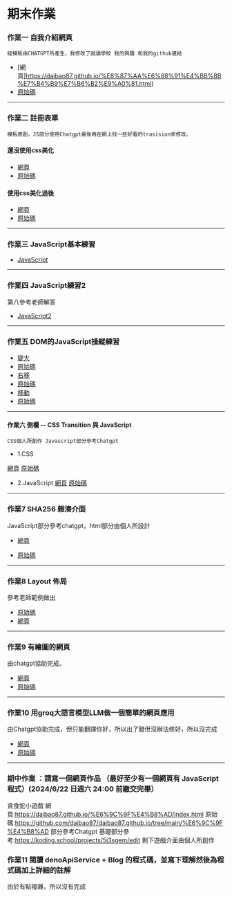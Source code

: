 # 期末作業
### 作業一 自我介紹網頁
    經模板由CHATGPT所產生，我修改了就讀學校 我的興趣 和我的github連結
   * [網頁]https://daibao87.github.io/%E8%87%AA%E6%88%91%E4%BB%8B%E7%B4%B9%E7%B6%B2%E9%A0%81.html)
   * [原始碼](https://github.com/daibao87/daibao87.github.io/blob/main/%E8%87%AA%E6%88%91%E4%BB%8B%E7%B4%B9%E7%B6%B2%E9%A0%81.html)
---
### 作業二 註冊表單
    模板原創，JS部分使用Chatgpt最後再在網上找一些好看的trasision來修改。
#### 還沒使用css美化
  * [網頁](https://daibao87.github.io/%E8%A8%BB%E5%86%8A%E8%A1%A8%E5%96%AE.html)
  * [原始碼](https://github.com/daibao87/daibao87.github.io/blob/5e41150d6ab9ad1c3782dbad748fbd02f28a08c0/%E8%A8%BB%E5%86%8A%E8%A1%A8%E5%96%AE.html)
#### 使用css美化過後
  * [網頁](https://daibao87.github.io/%E8%A8%BB%E5%86%8A%E8%A1%A8%E5%96%AEcss.html)
  * [原始碼](https://github.com/daibao87/daibao87.github.io/blob/5e41150d6ab9ad1c3782dbad748fbd02f28a08c0/%E8%A8%BB%E5%86%8A%E8%A1%A8%E5%96%AEcss.html)
---
### 作業三 JavaScript基本練習
  * [JavaScript](https://github.com/daibao87/daibao87.github.io/tree/7e501dd2c784fd7f922c5d4c2d3851a6fe4e32e6/hw3)
---
### 作業四 JavaScript練習2
   第八參考老師解答
  * [JavaScript2](https://github.com/daibao87/daibao87.github.io/tree/main/hw4)
---
### 作業五 DOM的JavaScript操縱練習
    
  * [變大](https://daibao87.github.io/big.html)
  * [原始碼](https://github.com/daibao87/daibao87.github.io/blob/main/big.html)
  * [右移](https://daibao87.github.io/right.html)
  * [原始碼](https://github.com/daibao87/daibao87.github.io/blob/main/right.html)
  * [移動](https://daibao87.github.io/move.html)
  * [原始碼](https://github.com/daibao87/daibao87.github.io/blob/main/move.html)
---
#### 作業六 側欄 -- CSS Transition 與 JavaScript
    CSS個人所創作 Javascript部分參考Chatgpt
* 1.CSS 

[網頁](https://daibao87.github.io/hw6.1/index.html)
[原始碼](https://github.com/daibao87/daibao87.github.io/blob/main/hw6.1/index.html)

* 2.JavaScript
[網頁](https://daibao87.github.io/hw6.2/index.html)
[原始碼](https://github.com/daibao87/daibao87.github.io/tree/main/hw6.2)
---
### 作業7 SHA256 雜湊介面
JavaScript部分參考chatgpt，html部分由個人所設計
* [網頁](https://daibao87.github.io/hw7/index.html)

* [原始碼](https://github.com/daibao87/daibao87.github.io/tree/main/hw7)
---
### 作業8 Layout 佈局
參考老師範例做出
*  [原始碼](https://daibao87.github.io/hw8/layout.html)
*  [網頁](https://github.com/daibao87/daibao87.github.io/blob/main/hw8/layout.html)
---

### 作業9 有繪圖的網頁
由chatgpt協助完成。
* [網頁](https://daibao87.github.io/hw9/index.html)
* [原始碼](https://github.com/daibao87/daibao87.github.io/tree/main/hw9)

---
### 作業10 用groq大語言模型LLM做一個簡單的網頁應用
由Chatgpt協助完成，但只能翻譯你好，所以出了錯但沒辦法修好，所以沒完成
* [網頁](https://daibao87.github.io/hw10/index.html)
* [原始碼](https://github.com/daibao87/daibao87.github.io/tree/main/hw10)

---
### 期中作業 ：請寫一個網頁作品 （最好至少有一個網頁有 JavaScript 程式）(2024/6/22 日週六 24:00 前繳交完畢）
貪食蛇小遊戲
網頁:https://daibao87.github.io/%E6%9C%9F%E4%B8%AD/index.html
原始碼:https://github.com/daibao87/daibao87.github.io/tree/main/%E6%9C%9F%E4%B8%AD
部分參考Chatgpt 基礎部分參考:https://koding.school/projects/5j3sgem/edit
剩下遊戲介面由個人所創作
### 作業11 閱讀 denoApiService + Blog 的程式碼，並寫下理解然後為程式碼加上詳細的註解
由於有點複雜，所以沒有完成
